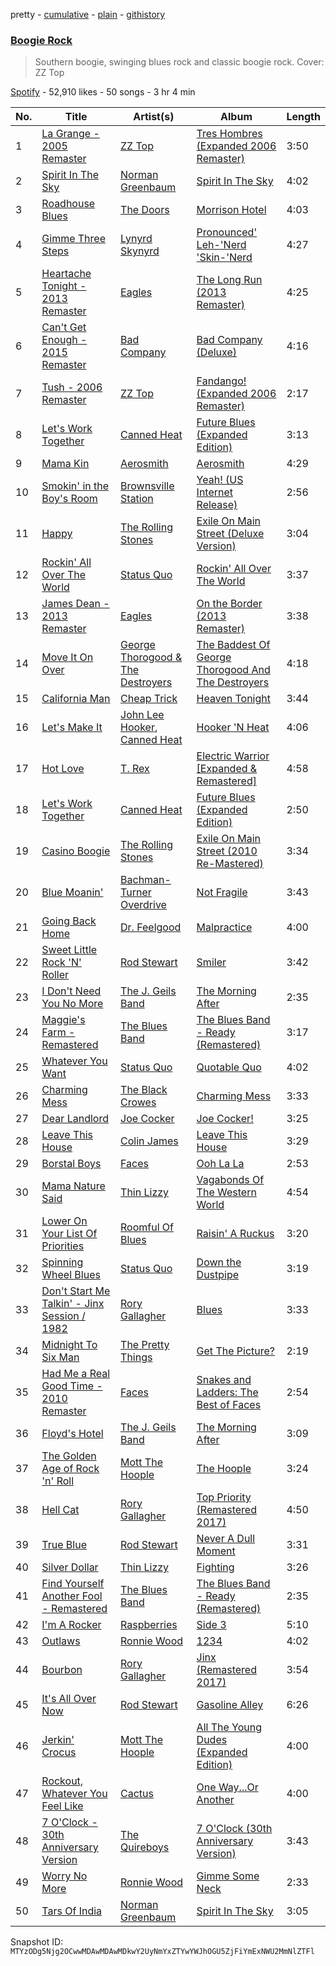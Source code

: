 pretty - [cumulative](/playlists/cumulative/37i9dQZF1DX7KwBiutIRku.md) - [plain](/playlists/plain/37i9dQZF1DX7KwBiutIRku) - [githistory](https://github.githistory.xyz/mackorone/spotify-playlist-archive/blob/main/playlists/plain/37i9dQZF1DX7KwBiutIRku)

### [Boogie Rock](https://open.spotify.com/playlist/37i9dQZF1DX7KwBiutIRku)

> Southern boogie, swinging blues rock and classic boogie rock\. Cover: ZZ Top

[Spotify](https://open.spotify.com/user/spotify) - 52,910 likes - 50 songs - 3 hr 4 min

| No. | Title | Artist(s) | Album | Length |
|---|---|---|---|---|
| 1 | [La Grange \- 2005 Remaster](https://open.spotify.com/track/70YvYr2hGlS01bKRIho1HM) | [ZZ Top](https://open.spotify.com/artist/2AM4ilv6UzW0uMRuqKtDgN) | [Tres Hombres \(Expanded 2006 Remaster\)](https://open.spotify.com/album/0Em8m9kRctyH9S3MTXAHvY) | 3:50 |
| 2 | [Spirit In The Sky](https://open.spotify.com/track/0jvN7eQJJt4nxQzgQfZ1SP) | [Norman Greenbaum](https://open.spotify.com/artist/7f8LNBVXN0h35veHrpxQFL) | [Spirit In The Sky](https://open.spotify.com/album/05qYXT9UP6pXR9u0BtntD1) | 4:02 |
| 3 | [Roadhouse Blues](https://open.spotify.com/track/1Q5kgpp4pmyGqPwNBzkSrw) | [The Doors](https://open.spotify.com/artist/22WZ7M8sxp5THdruNY3gXt) | [Morrison Hotel](https://open.spotify.com/album/6AFLOkpJjFF652jevcSOZX) | 4:03 |
| 4 | [Gimme Three Steps](https://open.spotify.com/track/0x2wtJbtJrox3SDmnMj97x) | [Lynyrd Skynyrd](https://open.spotify.com/artist/4MVyzYMgTwdP7Z49wAZHx0) | [Pronounced' Leh\-'Nerd 'Skin\-'Nerd](https://open.spotify.com/album/6DExt1eX4lflLacVjHHbOs) | 4:27 |
| 5 | [Heartache Tonight \- 2013 Remaster](https://open.spotify.com/track/2bzgKuK3pVez40qUvo8sYr) | [Eagles](https://open.spotify.com/artist/0ECwFtbIWEVNwjlrfc6xoL) | [The Long Run \(2013 Remaster\)](https://open.spotify.com/album/1sW1HxI9VppbiXqgFQHVCP) | 4:25 |
| 6 | [Can't Get Enough \- 2015 Remaster](https://open.spotify.com/track/6n5lHdpuBDdA7pYDpiKzEI) | [Bad Company](https://open.spotify.com/artist/5AEG63ajney2BoDXi0Vb84) | [Bad Company \(Deluxe\)](https://open.spotify.com/album/4fuDpBLCt9ChDlqw48bj7p) | 4:16 |
| 7 | [Tush \- 2006 Remaster](https://open.spotify.com/track/6zGDIDjfDkPyNxrEERO3XG) | [ZZ Top](https://open.spotify.com/artist/2AM4ilv6UzW0uMRuqKtDgN) | [Fandango! \(Expanded 2006 Remaster\)](https://open.spotify.com/album/4krv5xmTGdK9LhWINUkVgO) | 2:17 |
| 8 | [Let's Work Together](https://open.spotify.com/track/7vJaNv4ItDyYXXCVRJreh6) | [Canned Heat](https://open.spotify.com/artist/27a0GiCba9K9lnkKidroFU) | [Future Blues \(Expanded Edition\)](https://open.spotify.com/album/7CZCDYdgJPRzRAHk91SJGh) | 3:13 |
| 9 | [Mama Kin](https://open.spotify.com/track/6Qs5u9Tqh1rm1ljdr1ckhw) | [Aerosmith](https://open.spotify.com/artist/7Ey4PD4MYsKc5I2dolUwbH) | [Aerosmith](https://open.spotify.com/album/1RDVdxPUaqC4o7Rkm8LoOE) | 4:29 |
| 10 | [Smokin' in the Boy's Room](https://open.spotify.com/track/1AIGp3gpj1NXJvh3engmUQ) | [Brownsville Station](https://open.spotify.com/artist/67SxctqWYOGe8lthWjTDwu) | [Yeah! \(US Internet Release\)](https://open.spotify.com/album/0sOT2G3ov21Lc8t5UNEoi3) | 2:56 |
| 11 | [Happy](https://open.spotify.com/track/5fXRPS1tp70DbqsBZVyG4e) | [The Rolling Stones](https://open.spotify.com/artist/22bE4uQ6baNwSHPVcDxLCe) | [Exile On Main Street \(Deluxe Version\)](https://open.spotify.com/album/1D0PTM0bg7skufClSUOxTP) | 3:04 |
| 12 | [Rockin' All Over The World](https://open.spotify.com/track/1ydpGKWD5D8tvTHWN8h58q) | [Status Quo](https://open.spotify.com/artist/4gIdjgLlvgEOz7MexDZzpM) | [Rockin' All Over The World](https://open.spotify.com/album/4UyEneWCIKATQf3keQnG7O) | 3:37 |
| 13 | [James Dean \- 2013 Remaster](https://open.spotify.com/track/0HznRAeJLyGtyLZgecDiLI) | [Eagles](https://open.spotify.com/artist/0ECwFtbIWEVNwjlrfc6xoL) | [On the Border \(2013 Remaster\)](https://open.spotify.com/album/2iCHyD9XHtA3vJFJIuXzqu) | 3:38 |
| 14 | [Move It On Over](https://open.spotify.com/track/2bgsFbiStgVqxOtQ4UK3Uf) | [George Thorogood & The Destroyers](https://open.spotify.com/artist/4n31svBA9GGIYxGxgrQaRK) | [The Baddest Of George Thorogood And The Destroyers](https://open.spotify.com/album/5vliZHMdEeEHpTOZC2XcBw) | 4:18 |
| 15 | [California Man](https://open.spotify.com/track/5e4kUj91oLjKxxiT8akiQV) | [Cheap Trick](https://open.spotify.com/artist/1LB8qB5BPb3MHQrfkvifXU) | [Heaven Tonight](https://open.spotify.com/album/5w20U3G3GyWiPvvDeVzkhN) | 3:44 |
| 16 | [Let's Make It](https://open.spotify.com/track/7EGw2guJbgCqNAP6HHtPmR) | [John Lee Hooker](https://open.spotify.com/artist/1yNOfXGQNGjAynk77wv85x), [Canned Heat](https://open.spotify.com/artist/27a0GiCba9K9lnkKidroFU) | [Hooker 'N Heat](https://open.spotify.com/album/0D0s7xWS9xH5x2PXO4fVw3) | 4:06 |
| 17 | [Hot Love](https://open.spotify.com/track/7EZw2AXVKWSNq5n7cw94RF) | [T\. Rex](https://open.spotify.com/artist/3dBVyJ7JuOMt4GE9607Qin) | [Electric Warrior \[Expanded & Remastered\]](https://open.spotify.com/album/6k1iylSzWOs7SgavxlJ8kt) | 4:58 |
| 18 | [Let's Work Together](https://open.spotify.com/track/4GAqWEmxzMZDZ1T0NFHqKG) | [Canned Heat](https://open.spotify.com/artist/27a0GiCba9K9lnkKidroFU) | [Future Blues \(Expanded Edition\)](https://open.spotify.com/album/7CZCDYdgJPRzRAHk91SJGh) | 2:50 |
| 19 | [Casino Boogie](https://open.spotify.com/track/3NDEunNz7GMb6SkkPYTvd2) | [The Rolling Stones](https://open.spotify.com/artist/22bE4uQ6baNwSHPVcDxLCe) | [Exile On Main Street \(2010 Re\-Mastered\)](https://open.spotify.com/album/5U4dnRZsfW8NmwBBkELFPh) | 3:34 |
| 20 | [Blue Moanin'](https://open.spotify.com/track/33DnCxTMS3xPD3Xr8tEva5) | [Bachman\-Turner Overdrive](https://open.spotify.com/artist/5q4AzEtCoYJyXjMMoEkSU5) | [Not Fragile](https://open.spotify.com/album/3TtCMt4XLddj9PQeVBfsK1) | 3:43 |
| 21 | [Going Back Home](https://open.spotify.com/track/5g3LDYg0JQaXLXx0YAAraG) | [Dr\. Feelgood](https://open.spotify.com/artist/25IRTisJjqI6JlkyCVMBsV) | [Malpractice](https://open.spotify.com/album/39Xqo3qBji9NgSuDA60fvO) | 4:00 |
| 22 | [Sweet Little Rock 'N' Roller](https://open.spotify.com/track/6iLgfbyvQ8lRjixyIYZCW8) | [Rod Stewart](https://open.spotify.com/artist/2y8Jo9CKhJvtfeKOsYzRdT) | [Smiler](https://open.spotify.com/album/1RuMPrVES7OeG5Nam0N8mJ) | 3:42 |
| 23 | [I Don't Need You No More](https://open.spotify.com/track/1HKr4zUACoh3QfxbfVz8Du) | [The J\. Geils Band](https://open.spotify.com/artist/69Mj3u4FTUrpyeGNSIaU6F) | [The Morning After](https://open.spotify.com/album/26PQ24bOMADaGXHApdAsR8) | 2:35 |
| 24 | [Maggie's Farm \- Remastered](https://open.spotify.com/track/2TsY408zarh6FNtc7YsMGf) | [The Blues Band](https://open.spotify.com/artist/68GsFZshoiZmFCfcCv9ArW) | [The Blues Band \- Ready \(Remastered\)](https://open.spotify.com/album/79vGUrA1yoXpJ8FSyhbxKs) | 3:17 |
| 25 | [Whatever You Want](https://open.spotify.com/track/2PkOmx1S4XOwPU1Pgyaoig) | [Status Quo](https://open.spotify.com/artist/4gIdjgLlvgEOz7MexDZzpM) | [Quotable Quo](https://open.spotify.com/album/4IAafmNssq4xupEIUR7enj) | 4:02 |
| 26 | [Charming Mess](https://open.spotify.com/track/494fTnltxTwiZYqACtCzWU) | [The Black Crowes](https://open.spotify.com/artist/5krkohEVJYw0qoB5VWwxaC) | [Charming Mess](https://open.spotify.com/album/1kOPsSIDcQ3cegRouSgx7W) | 3:33 |
| 27 | [Dear Landlord](https://open.spotify.com/track/6N3B6vyRO5V5JwjxJHcZjG) | [Joe Cocker](https://open.spotify.com/artist/3pFCERyEiP5xeN2EsPXhjI) | [Joe Cocker!](https://open.spotify.com/album/3MoIn4co8ZN5vhLNekUqnc) | 3:25 |
| 28 | [Leave This House](https://open.spotify.com/track/3EXwHbECDsXgl0M9iZcfhP) | [Colin James](https://open.spotify.com/artist/5OH6mZ9jAWB8UnC1447H1j) | [Leave This House](https://open.spotify.com/album/5FjVzRR2EtfRBJjsmZ1HBi) | 3:29 |
| 29 | [Borstal Boys](https://open.spotify.com/track/47rwchB6ebPHAY0CaBINZG) | [Faces](https://open.spotify.com/artist/3v4feUQnU3VEUqFrjmtekL) | [Ooh La La](https://open.spotify.com/album/4eTVgxB6wm5eGvesA4cUN5) | 2:53 |
| 30 | [Mama Nature Said](https://open.spotify.com/track/3WrQZJy6BagmTtVA1SeLKL) | [Thin Lizzy](https://open.spotify.com/artist/6biWAmrHyiMkX49LkycGqQ) | [Vagabonds Of The Western World](https://open.spotify.com/album/6PR3uEvxJbmBw6zLGIjVtU) | 4:54 |
| 31 | [Lower On Your List Of Priorities](https://open.spotify.com/track/0y9jJpx0LZyD7Jz3Yaawvz) | [Roomful Of Blues](https://open.spotify.com/artist/2ngCOxUAUuIwjkl4qYX51L) | [Raisin' A Ruckus](https://open.spotify.com/album/35Sf6tKVBsBvRcdJhDVkoo) | 3:20 |
| 32 | [Spinning Wheel Blues](https://open.spotify.com/track/0KX5tEsBMLQRmUgYJniMtm) | [Status Quo](https://open.spotify.com/artist/4gIdjgLlvgEOz7MexDZzpM) | [Down the Dustpipe](https://open.spotify.com/album/4D2lzYrLn7Jg8tIuuSF36L) | 3:19 |
| 33 | [Don't Start Me Talkin' \- Jinx Session / 1982](https://open.spotify.com/track/6lDxaHITMuytL0amkRLvT2) | [Rory Gallagher](https://open.spotify.com/artist/1kcWyDvrlPUbyxkIoM6pAV) | [Blues](https://open.spotify.com/album/1oKWgM9Td5XbgUweHSRGXB) | 3:33 |
| 34 | [Midnight To Six Man](https://open.spotify.com/track/7bsZBxsGS4heYtLdBXj6VU) | [The Pretty Things](https://open.spotify.com/artist/5U16QlMnlSAhkQxBZpLyLO) | [Get The Picture?](https://open.spotify.com/album/2FUn94ad2pFHpPCpBJnP1E) | 2:19 |
| 35 | [Had Me a Real Good Time \- 2010 Remaster](https://open.spotify.com/track/6dICmF2LPReh0BjgImRfOn) | [Faces](https://open.spotify.com/artist/3v4feUQnU3VEUqFrjmtekL) | [Snakes and Ladders: The Best of Faces](https://open.spotify.com/album/19ucGKnLlswEfPk4XEfFbc) | 2:54 |
| 36 | [Floyd's Hotel](https://open.spotify.com/track/2feQ7CyRZOUeqsct3zwDtn) | [The J\. Geils Band](https://open.spotify.com/artist/69Mj3u4FTUrpyeGNSIaU6F) | [The Morning After](https://open.spotify.com/album/26PQ24bOMADaGXHApdAsR8) | 3:09 |
| 37 | [The Golden Age of Rock 'n' Roll](https://open.spotify.com/track/2M9aZcP4xcDiEvEChmHTsx) | [Mott The Hoople](https://open.spotify.com/artist/6ysQi6NI88X627t2srsWz6) | [The Hoople](https://open.spotify.com/album/2Jar3nPcvUZVEIT2DBJ8Am) | 3:24 |
| 38 | [Hell Cat](https://open.spotify.com/track/4osrtrJTY1PRKHi44srR3c) | [Rory Gallagher](https://open.spotify.com/artist/1kcWyDvrlPUbyxkIoM6pAV) | [Top Priority \(Remastered 2017\)](https://open.spotify.com/album/479bZ6qz6NIBHMex9X1Awy) | 4:50 |
| 39 | [True Blue](https://open.spotify.com/track/0zkQxCDeyu1Q35wfgCQaPX) | [Rod Stewart](https://open.spotify.com/artist/2y8Jo9CKhJvtfeKOsYzRdT) | [Never A Dull Moment](https://open.spotify.com/album/1V0trkg3Pt4pGCyxfztFLZ) | 3:31 |
| 40 | [Silver Dollar](https://open.spotify.com/track/6FI74cRYyrYgDC51ZYtVt3) | [Thin Lizzy](https://open.spotify.com/artist/6biWAmrHyiMkX49LkycGqQ) | [Fighting](https://open.spotify.com/album/4XGIy3KPZ0zjl5dhhvQtFQ) | 3:26 |
| 41 | [Find Yourself Another Fool \- Remastered](https://open.spotify.com/track/5CH51fbCNKlPdFOJs1F7g2) | [The Blues Band](https://open.spotify.com/artist/68GsFZshoiZmFCfcCv9ArW) | [The Blues Band \- Ready \(Remastered\)](https://open.spotify.com/album/79vGUrA1yoXpJ8FSyhbxKs) | 2:35 |
| 42 | [I'm A Rocker](https://open.spotify.com/track/1HDnpYpxx5QksiWFs7DGzv) | [Raspberries](https://open.spotify.com/artist/7Kkx4dACo6kFSeT9wjfVA5) | [Side 3](https://open.spotify.com/album/70HzypoC6XLvXEUWAutTRc) | 5:10 |
| 43 | [Outlaws](https://open.spotify.com/track/6OCvoEuOHptoVnJyJ23KWR) | [Ronnie Wood](https://open.spotify.com/artist/5HFtQOrPHOFptM1WF9xPuK) | [1234](https://open.spotify.com/album/32XLfDR9uCkCYD4OMHUBDF) | 4:02 |
| 44 | [Bourbon](https://open.spotify.com/track/2bHdpo5xyMYyWBRYfoPwBX) | [Rory Gallagher](https://open.spotify.com/artist/1kcWyDvrlPUbyxkIoM6pAV) | [Jinx \(Remastered 2017\)](https://open.spotify.com/album/7KoqBVH5VVliVu15CiUOgS) | 3:54 |
| 45 | [It's All Over Now](https://open.spotify.com/track/78H0GpZn9EXwEI6gr2FZUA) | [Rod Stewart](https://open.spotify.com/artist/2y8Jo9CKhJvtfeKOsYzRdT) | [Gasoline Alley](https://open.spotify.com/album/6FaMpsO2fif34ToEu1wLqf) | 6:26 |
| 46 | [Jerkin' Crocus](https://open.spotify.com/track/1xKF80cHD0H6VydMJqK4st) | [Mott The Hoople](https://open.spotify.com/artist/6ysQi6NI88X627t2srsWz6) | [All The Young Dudes \(Expanded Edition\)](https://open.spotify.com/album/3LdlOZcV0dp7ePBXe2KAGa) | 4:00 |
| 47 | [Rockout, Whatever You Feel Like](https://open.spotify.com/track/2F2bTEfEFPaq1GoY2pQIyx) | [Cactus](https://open.spotify.com/artist/0GLvcqWIueXNjv3212pJAj) | [One Way...Or Another](https://open.spotify.com/album/1enFOK5mMWdC4VQoO4H9Ly) | 4:00 |
| 48 | [7 O'Clock \- 30th Anniversary Version](https://open.spotify.com/track/22JtENh4WNZxFll7qVG5rY) | [The Quireboys](https://open.spotify.com/artist/0d49iRrp4iVZggKbcpxnqI) | [7 O'Clock \(30th Anniversary Version\)](https://open.spotify.com/album/4U4Y79UjbLeePgMRIpNKAt) | 3:43 |
| 49 | [Worry No More](https://open.spotify.com/track/1hbPE73HMcCexM0bJUC7kq) | [Ronnie Wood](https://open.spotify.com/artist/5HFtQOrPHOFptM1WF9xPuK) | [Gimme Some Neck](https://open.spotify.com/album/6BAyV837xPY0ukq8vph9G9) | 2:33 |
| 50 | [Tars Of India](https://open.spotify.com/track/2yQTF2kyJayBzLUMBdbDQm) | [Norman Greenbaum](https://open.spotify.com/artist/7f8LNBVXN0h35veHrpxQFL) | [Spirit In The Sky](https://open.spotify.com/album/05qYXT9UP6pXR9u0BtntD1) | 3:05 |

Snapshot ID: `MTYzODg5Njg2OCwwMDAwMDAwMDkwY2UyNmYxZTYwYWJhOGU5ZjFiYmExNWU2MmNlZTFl`
